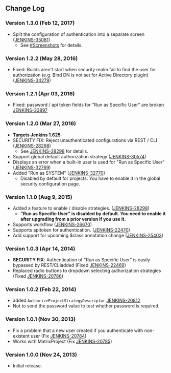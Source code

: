 ## Change Log

### Version 1.3.0 (Feb 12, 2017)

-   Split the configuration of authentication into a separate screen
    ([JENKINS-35081](https://issues.jenkins-ci.org/browse/JENKINS-35081))
    -   See
        [\#Screenshots](https://wiki.jenkins.io/display/JENKINS/Authorize+Project+plugin#AuthorizeProjectplugin-Screenshots)
        for details.

### Version 1.2.2 (May 28, 2016)

-   Fixed: Builds aren't start when security realm fail to find the user
    for authorization (e.g. Bind DN is not set for Active Directory
    plugin)
    ([JENKINS-34279](https://issues.jenkins-ci.org/browse/JENKINS-34279))

### Version 1.2.1 (Apr 03, 2016)

-   Fixed: password / api token fields for "Run as Specific User" are
    broken
    [JENKINS-33897](https://issues.jenkins-ci.org/browse/JENKINS-33897)

### Version 1.2.0 (Mar 27, 2016)

-   **Targets Jenkins 1.625**
-   SECURITY FIX: Reject unauthenticated configurations via REST / CLI
    ([JENKINS-28298](https://issues.jenkins-ci.org/browse/JENKINS-28298))
    -   See
        [JENKINS-28298](https://wiki.jenkins.io/display/JENKINS/JENKINS-28298)
        for details.
-   Support global default authorization strategy
    ([JENKINS-30574](https://issues.jenkins-ci.org/browse/JENKINS-30574))
-   Displays an error when a built-in user is used for "Run as Specific
    User"
    ([JENKINS-32769](https://issues.jenkins-ci.org/browse/JENKINS-32769))
-   Added "Run as SYSTEM"
    ([JENKINS-32770](https://issues.jenkins-ci.org/browse/JENKINS-32770))
    -   Disabled by default for projects. You have to enable it in the
        global security configuration page.

### Version 1.1.0 (Aug 9, 2015)

-   Added a feature to enable / disable strategies.
    ([JENKINS-28298](https://issues.jenkins-ci.org/browse/JENKINS-28298))
    -   **"Run as Specific User" is disabled by default. You need to
        enable it after upgrading from a prior version if you use it.**
-   Supports workflow
    ([JENKINS-26670](https://issues.jenkins-ci.org/browse/JENKINS-26670))
-   Supports apitoken for authentication.
    ([JENKINS-22470](https://issues.jenkins-ci.org/browse/JENKINS-22470))
-   Add support for upcoming $class annotation change
    ([JENKINS-25403](https://issues.jenkins-ci.org/browse/JENKINS-25403))

### Version 1.0.3 (Apr 14, 2014)

-   **SECURITY FIX**: Authentication of "Run as Specific User" is easily
    bypassed by REST/CLIadded (Fixed
    [JENKINS-22469](https://issues.jenkins-ci.org/browse/JENKINS-22469))
-   Replaced radio buttons to dropdown selecting authorization
    strategies (Fixed
    [JENKINS-20786](https://issues.jenkins-ci.org/browse/JENKINS-20786))

### Version 1.0.2 (Feb 22, 2014)

-   added `AuthorizeProjectStrategyDescriptor`
    [JENKINS-20812](https://issues.jenkins-ci.org/browse/JENKINS-20812)
-   Not to send the password value to test whether password is required.

### Version 1.0.1 (Nov 30, 2013)

-   Fix a problem that a new user created if you authenticate with
    non-existent user (Fix
    [JENKINS-20784](https://issues.jenkins-ci.org/browse/JENKINS-20784))
-   Works with MatrixProject (Fix
    [JENKINS-20785](https://issues.jenkins-ci.org/browse/JENKINS-20785))

### Version 1.0.0 (Nov 24, 2013)

-   Initial release.
